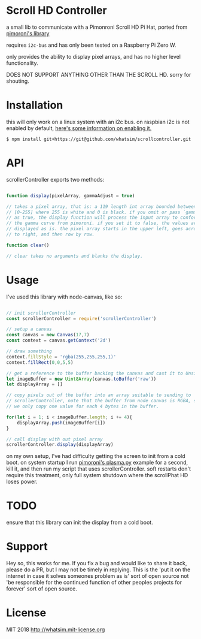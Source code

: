 Scroll HD Controller
====================

a small lib to communicate with a Pimonroni Scroll HD Pi Hat, ported from 
[pimoroni's library](https://github.com/pimoroni/scroll-phat-hd)

requires `i2c-bus` and has only been tested on a Raspberry Pi Zero W.

only provides the ability to display pixel arrays, and has no higher level
functionality.

DOES NOT SUPPORT ANYTHING OTHER THAN THE SCROLL HD. sorry for shouting.

Installation
============

this will only work on a linux system with an i2c bus. on raspbian i2c
is not enabled by default, [here's some information on enabling it.](https://learn.sparkfun.com/tutorials/raspberry-pi-spi-and-i2c-tutorial#i2c-on-pi)

```
$ npm install git+https://git@github.com/whatsim/scrollcontroller.git
```

API
===

scrollerController exports two methods:

```javascript

function display(pixelArray, gammaAdjust = true)

// takes a pixel array, that is: a 119 length int array bounded between
// [0-255] where 255 is white and 0 is black. if you omit or pass `gammaAdjust` 
// as true, the display function will process the input array to conform to 
// the gamma curve from pimoroni. if you set it to false, the values are
// displayed as is. the pixel array starts in the upper left, goes across left
// to right, and then row by row.

function clear()

// clear takes no arguments and blanks the display.

```

Usage
=====

I've used this library with node-canvas, like so:

```javascript

// init scrollerController
const scrollerController = require('scrollerController')

// setup a canvas
const canvas = new Canvas(17,7)
const context = canvas.getContext('2d')

// draw something
context.fillStyle = 'rgba(255,255,255,1)'
context.fillRect(0,0,5,5)

// get a reference to the buffer backing the canvas and cast it to Unsigned Int
let imageBuffer = new Uint8Array(canvas.toBuffer('raw'))
let displayArray = []

// copy pixels out of the buffer into an array suitable to sending to 
// scrollerController, note that the buffer from node canvas is RGBA, so
// we only copy one value for each 4 bytes in the buffer.

for(let i = 1; i < imageBuffer.length; i += 4){
	displayArray.push(imageBuffer[i])
}

// call display with out pixel array
scrollerController.display(displayArray)

```

on my own setup, I've had difficulty getting the screen to init from a cold 
boot. on system startup I run [pimoroni's plasma.py](https://github.com/pimoroni/scroll-phat-hd/blob/master/examples/plasma.py)
example for a second, kill it, and then run my script that uses
scrollerController. soft restarts don't require this treatment, only full 
system shutdown where the scrollPhat HD loses power.

TODO
====

ensure that this library can init the display from a cold boot.

Support
=======

Hey so, this works for me. If you fix a bug and would like to share it back, 
please do a PR, but I may not be timely in replying. This is the 'put it on 
the internet in case it solves someones problem as is' sort of open source not
'be responsible for the continued function of other peoples projects for 
forever' sort of open source.

License
=======

MIT 2018 http://whatsim.mit-license.org